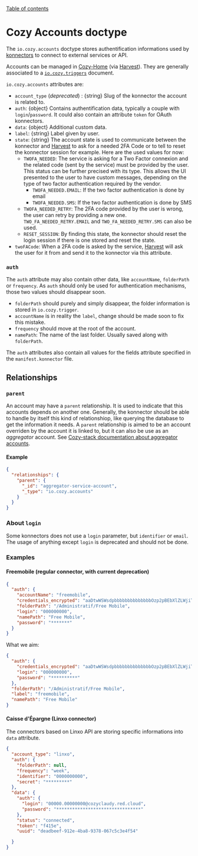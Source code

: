 [Table of contents](README.md#table-of-contents)

# Cozy Accounts doctype

The `io.cozy.accounts` doctype stores authentification informations used by [konnectors](https://github.com/konnectors) to connect to external services or API.

Accounts can be managed in [Cozy-Home](http://github.com/cozy/cozy-home/) (via [Harvest](https://github.com/cozy/cozy-libs/tree/master/packages/cozy-harvest-lib)). They are generally associated to a [`io.cozy.triggers`](io.cozy.triggers.md) document.

`io.cozy.accounts` attributes are:

- `account_type` (_deprecated_) : {string} Slug of the konnector the account is related to.
- `auth`: {object} Contains authentification data, typically a couple with `login`/`password`. It could also contain an attribute `token` for OAuth konnectors.
- `data`: {object} Additional custom data.
- `label`: {string} Label given by user.
- `state`: {string} The account state is used to communicate between the konnector and [Harvest](https://github.com/cozy/cozy-libs/tree/master/packages/cozy-harvest-lib) to ask for a needed 2FA Code or to tell to reset the konnector session for example. Here are the used values for now:
    - `TWOFA_NEEDED`: The service is asking for a Two Factor connexion and the related code (sent by the service) must be provided by the user. This status can be further precised with its type. This allows the UI presented to the user to have custom messages, depending on the type of two factor authentication required by the vendor.
        - `TWOFA_NEEDED.EMAIL`: If the two factor authentication is done by email
        - `TWOFA_NEEDED.SMS`: If the two factor authentication is done by SMS 
    - `TWOFA_NEEDED_RETRY`: The 2FA code provided by the user is wrong, the user can retry by providing a new one. `TWO_FA_NEEDED_RETRY.EMAIL` and `TWO_FA_NEEDED_RETRY.SMS` can also be used.
    - `RESET_SESSION`: By finding this state, the konnector should reset the login session if there is one stored and reset the state.
- `twoFACode`: When a 2FA code is asked by the service, [Harvest](https://github.com/cozy/cozy-libs/tree/master/packages/cozy-harvest-lib) will ask the user for it from and send it to the konnector via this attribute.

### `auth`

The `auth` attribute may also contain other data, like  `accountName`, `folderPath` or `frequency`. As `auth` should only be used for authentication mechanisms, those two values should disappear soon.

* `folderPath` should purely and simply disappear, the folder information is stored in `io.cozy.trigger`.
* `accountName` is in reality the `label`, change should be made soon to fix this mistake.
* `frequency` should move at the root of the account.
* `namePath`: The name of the last folder. Usually saved along with `folderPath`.

The `auth` attributes also contain all values for the fields attribute specified in the `manifest.konnector` file.

## Relationships

### `parent`

An account may have a `parent` relationship. It is used to indicate that this accounts depends on another one.
Generally, the konnector should be able to handle by itself this kind of relationshiop, like querying the database to get the information it needs. A `parent` relationship is aimed to be an account overriden by the account it is linked to, but it can also be use as an _aggregator_ account. See [Cozy-stack documentation about aggregator accounts](https://docs.cozy.io/en/cozy-stack/konnectors-workflow/#aggregator-accounts).

#### Example
```json
{
  "relationships": {
    "parent": {
      "_id": "aggregator-service-account",
      "_type": "io.cozy.accounts"
    }
  }
}
```

### About `login`

Some konnectors does not use a `login` parameter, but `identifier` or `email`. The usage of anything except `login` is deprecated and should not be done.

### Examples

#### Freemobile (regular connector, with current deprecation)

```json
{
  "auth": {
    "accountName": "freemobile",
    "credentials_encrypted": "aaDtwWSWsdpbbbbbbbbbbbbbbOzp2pBEbXlZLWjiTzOGumGRomrF2LwlRn4Y8c=",
    "folderPath": "/Administratif/Free Mobile",
    "login": "000000000",
    "namePath": "Free Mobile",
    "password": "*******"
  }
}
```

What we aim:

```json
{
  "auth": {
    "credentials_encrypted": "aaDtwWSWsdpbbbbbbbbbbbbbbOzp2pBEbXlZLWjiTzOGumGRomrF2LwlRn4Y8c=",
    "login": "000000000",
    "password": "**********"
  },
  "folderPath": "/Administratif/Free Mobile",
  "label": "freemobile",
  "namePath": "Free Mobile"
}
```

#### Caisse d'Épargne (Linxo connector)

The connectors based on Linxo API are storing specific informations into `data` attribute.

```json
{
  "account_type": "linxo",
  "auth": {
    "folderPath": null,
    "frequency": "week",
    "identifier": "0000000000",
    "secret": "*********"
  },
  "data": {
    "auth": {
      "login": "00000.00000000@cozyclaudy.red.cloud",
      "password": "********************************"
    },
    "status": "connected",
    "token": "f415e",
    "uuid": "deadbeef-912e-4ba8-9378-067c5c3e4f54"

  }
}
```
